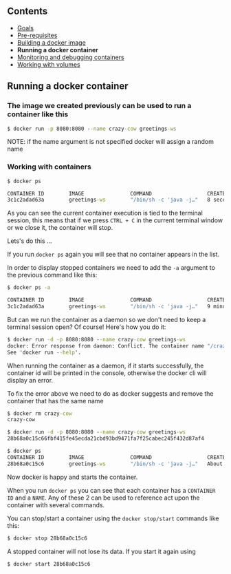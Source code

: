 ## Contents

* <a href="https://workshops.emanuelciuca.com/docker">Goals</a>
* <a href="https://workshops.emanuelciuca.com/docker/pre-requisites">Pre-requisites</a>
* <a href="https://workshops.emanuelciuca.com/docker/docker-build">Building a docker image</a>
* <span>**Running a docker container**</span>
* <a href="https://workshops.emanuelciuca.com/docker/docker-monitoring-and-debug">Monitoring and debugging containers</a>
* <a href="https://workshops.emanuelciuca.com/docker/docker-volume">Working with volumes</a>

## Running a docker container

### The image we created previously can be used to run a container like this

```cmd
$ docker run -p 8080:8080 --name crazy-cow greetings-ws
```

NOTE: if the name argument is not specified docker will assign a random name

### Working with containers 

```cmd
$ docker ps

CONTAINER ID        IMAGE               COMMAND                  CREATED             STATUS              PORTS                    NAMES
3c1c2adad63a        greetings-ws        "/bin/sh -c 'java -j…"   8 seconds ago       Up 7 seconds        0.0.0.0:8080->8080/tcp   crazy-cow
```

As you can see the current container execution is tied to the terminal session, this means that if we press `CTRL + C` in the current terminal window or we close it, the container will stop.

Lets's do this ...

If you run `docker ps` again you will see that no container appears in the list.

In order to display stopped containers we need to add the `-a` argument to the previous command like this:

```cmd
$ docker ps -a

CONTAINER ID        IMAGE               COMMAND                  CREATED             STATUS                            PORTS      NAMES
3c1c2adad63a        greetings-ws        "/bin/sh -c 'java -j…"   9 minutes ago       Exited (130) About a minute ago              crazy-cow
```

But can we run the container as a daemon so we don't need to keep a terminal session open? Of course! Here's how you do it:

```cmd
$ docker run -d -p 8080:8080 --name crazy-cow greetings-ws
docker: Error response from daemon: Conflict. The container name "/crazy-cow" is already in use by container "81738da2fe91526285508a21e945f969c342c72b16059670d3766229cb11368a". You have to remove (or rename) that container to be able to reuse that name.
See 'docker run --help'.
```

When running the container as a daemon, if it starts successfully, the container id will be printed in the console, otherwise the docker cli will display an error.

To fix the error above we need to do as docker suggests and remove the container that has the same name

```cmd
$ docker rm crazy-cow
crazy-cow

$ docker run -d -p 8080:8080 --name crazy-cow greetings-ws
28b68a0c15c66fbf415fe45ecda21cbd93bd9471fa7f25cabec245f432d87af4

$ docker ps
CONTAINER ID        IMAGE               COMMAND                  CREATED              STATUS              PORTS                    NAMES
28b68a0c15c6        greetings-ws        "/bin/sh -c 'java -j…"   About a minute ago   Up About a minute   0.0.0.0:8080->8080/tcp   crazy-cow
```

Now docker is happy and starts the container.

When you run `docker ps` you can see that each container has a `CONTAINER ID` and a `NAME`. Any of these 2 can be used to reference act upon the container with several commands.

You can stop/start a container using the `docker stop/start` commands like this:

```cmd
$ docker stop 28b68a0c15c6
```

A stopped container will not lose its data. If you start it again using 
```cmd
$ docker start 28b68a0c15c6
```
